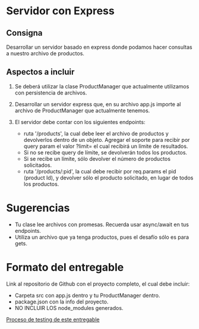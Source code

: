 # Servidor con Express

## Consigna

Desarrollar un servidor basado en express donde podamos hacer consultas a nuestro archivo de productos.

## Aspectos a incluir

1. Se deberá utilizar la clase ProductManager que actualmente utilizamos con persistencia de archivos.

2. Desarrollar un servidor express que, en su archivo app.js importe al archivo de ProductManager que actualmente tenemos.

3. El servidor debe contar con los siguientes endpoints:
   - ruta '/products', la cual debe leer el archivo de productos y devolverlos dentro de un objeto. Agregar el soporte para recibir por query param el valor ?limit= el cual recibirá un límite de resultados.
   - Si no se recibe query de límite, se devolverán todos los productos.
   - Si se recibe un límite, sólo devolver el número de productos solicitados.
   - ruta '/products/:pid', la cual debe recibir por req.params el pid (product Id), y devolver sólo el producto solicitado, en lugar de todos los productos.

# Sugerencias
- Tu clase lee archivos con promesas. Recuerda usar async/await en tus endpoints.
- Utiliza un archivo que ya tenga productos, pues el desafío sólo es para gets.

# Formato del entregable

Link al repositorio de Github con el proyecto completo, el cual debe incluir:
- Carpeta src con app.js dentro y tu ProductManager dentro.
- package.json con la info del proyecto.
- NO INCLUIR LOS node_modules generados.

[Proceso de testing de este entregable](https://docs.google.com/document/d/1ihCTk8qiizDgvAlRBsChdM5Xb8Moe_HLk-7ifM02fvw/edit)
